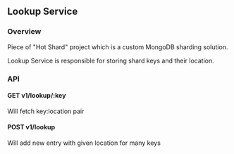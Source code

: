 ## Lookup Service  

### Overview

Piece of "Hot Shard" project which is a custom MongoDB sharding solution.

Lookup Service is responsible for storing shard keys and their location.

### API

#### GET v1/lookup/:key
Will fetch key:location pair

#### POST v1/lookup
Will add new entry with given location for many keys

